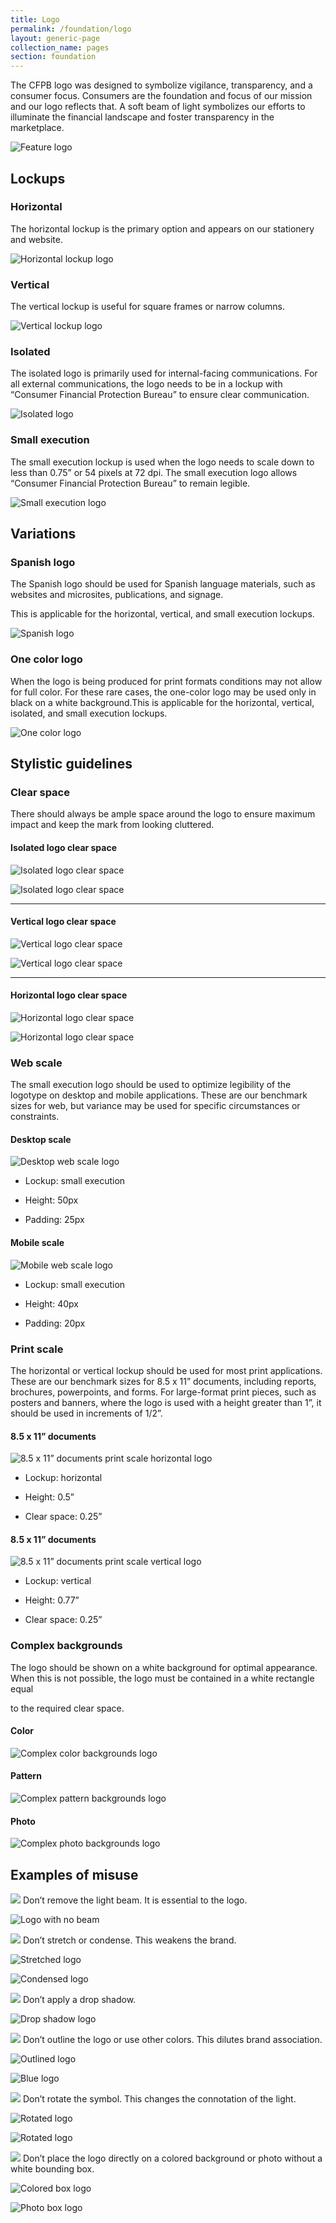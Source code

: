 ```yaml
---
title: Logo
permalink: /foundation/logo
layout: generic-page
collection_name: pages
section: foundation
---
```

<div class="content-67 content-first" markdown="1">

The CFPB logo was designed to symbolize vigilance, transparency, and a consumer focus. Consumers are the foundation and focus of our mission and our logo reflects that. A soft beam of light symbolizes our efforts to illuminate the financial landscape and foster transparency in the marketplace.

</div>

<div class="content-33 content-last" markdown="1">

![Feature logo](https://cfpb.github.io/design-manual/static/img/logo/Logo0_@2.png)

</div>


## Lockups


<div class="content-33 content-first" markdown="1">


### Horizontal


The horizontal lockup is the primary option and appears on our stationery and website.


</div>


<div class="content-50 content-last" markdown="1">


![Horizontal lockup
logo](https://cfpb.github.io/design-manual/static/img/logo/Logo1_horizontal-lockup_@2.png
"Horizontal lockup logo")


</div>


<div class="content-33 content-first" markdown="1">


### Vertical


The vertical lockup is useful for square frames or narrow columns.


</div>


<div class="content-50 content-last" markdown="1">


![Vertical lockup
logo](https://cfpb.github.io/design-manual/static/img/logo/Logo1_vertical-lockup_@2.png
"Vertical lockup logo")


</div>


<div class="content-33 content-first" markdown="1">


### Isolated


The isolated logo is primarily used for internal-facing communications. For all external communications, the logo needs to be in a lockup with “Consumer Financial Protection Bureau” to ensure clear communication.


</div>


<div class="content-50 content-last" markdown="1">


![Isolated
logo](https://cfpb.github.io/design-manual/static/img/logo/Logo1_isolated-lockup_@2.png
"Isolated logo")


</div>


<div class="content-33 content-first" markdown="1">


### Small execution


The small execution lockup is used when the logo needs to scale down to less than 0.75” or 54 pixels at 72 dpi. The small execution logo allows “Consumer Financial Protection Bureau” to remain legible.


</div>


<div class="content-67 content-last" markdown="1">


![Small execution
logo](https://cfpb.github.io/design-manual/static/img/logo/Logo1_small-execution_@2.png
"Small execution logo")


</div>


## Variations


<div class="content-33 content-first" markdown="1">


### Spanish logo


The Spanish logo should be used for Spanish language materials, such as websites and microsites, publications, and signage.


This is applicable for the horizontal, vertical, and small execution lockups.


</div>


<div class="content-50 content-last" markdown="1">


![Spanish
logo](https://cfpb.github.io/design-manual/static/img/logo/Logo1_spanish_@2.png
"Spanish logo")


</div>


<div class="content-33 content-first" markdown="1">


### One color logo


When the logo is being produced for print formats conditions may not allow for full color. For these rare cases, the one-color logo may be used only in black on a white background.This is applicable for the horizontal, vertical, isolated, and small execution lockups.


</div>


<div class="content-50 content-last" markdown="1">


![One color
logo](https://cfpb.github.io/design-manual/static/img/logo/Logo1_one-color_@2.png
"One color logo")


</div>


## Stylistic guidelines


<div class="content-33 content-first" markdown="1">


### Clear space


There should always be ample space around the logo to ensure maximum impact and keep the mark from looking cluttered.


</div>


<div class="content-67 content-last" markdown="1">



#### Isolated logo clear space


<div class="content-50 content-first" markdown="1">


![Isolated logo clear
space](https://cfpb.github.io/design-manual/static/img/logo/Logo2.png
"Isolated logo clear space")


</div>


<div class="content-50 content-last" markdown="1">


![Isolated logo clear space](https://cfpb.github.io/design-manual/static/img/logo/Logo3.png "Isolated logo clear space")


</div>


---


#### Vertical logo clear space


<div class="content-50 content-first" markdown="1">


![Vertical logo clear space](https://cfpb.github.io/design-manual/static/img/logo/Logo4.png "Vertical logo clear space")


</div>


<div class="content-50 content-last" markdown="1">


![Vertical logo clear
space](https://cfpb.github.io/design-manual/static/img/logo/Logo5.png
"Vertical logo clear space")


</div>


---


#### Horizontal logo clear space


<div class="content-50 content-first" markdown="1">


![Horizontal logo clear
space](https://cfpb.github.io/design-manual/static/img/logo/Logo6.png
"Horizontal logo clear space")


</div>


<div class="content-50 content-last" markdown="1">


![Horizontal logo clear
space](https://cfpb.github.io/design-manual/static/img/logo/Logo7.png
"Horizontal logo clear space")


</div>


</div><!-- /.content-67 -->


<div class="content-33 content-first" markdown="1">


### Web scale


The small execution logo should be used to optimize legibility of the logotype
on desktop and mobile applications. These are our benchmark sizes for web, but
variance may be used for specific circumstances or constraints.


</div><!-- /.content-33 -->


<div class="content-67 content-last" markdown="1">


<div class="content-50 content-first" markdown="1">


#### Desktop scale


![Desktop web scale
logo](https://cfpb.github.io/design-manual/static/img/logo/Logo9.png "Desktop
web scale logo")


* Lockup: small execution

* Height: 50px

* Padding: 25px


</div>


<div class="content-50 content-last" markdown="1">


#### Mobile scale


![Mobile web scale
logo](https://cfpb.github.io/design-manual/static/img/logo/Logo10.png "Mobile
web scale logo")


* Lockup: small execution

* Height: 40px

* Padding: 20px


</div>


</div><!-- /.content-67 -->


<div class="content-33 content-first" markdown="1">


### Print scale


The horizontal or vertical lockup should be used for most print applications.
These are our benchmark sizes for 8.5 x 11” documents, including reports,
brochures, powerpoints, and forms. For large-format print pieces, such as
posters and banners, where the logo is used with a height greater than 1”, it
should be used in increments of 1/2”.


</div><!-- /.content-33 -->


<div class="content-67 content-last" markdown="1">


<div class="content-50 content-first" markdown="1">


#### 8.5 x 11” documents


![8.5 x 11” documents print scale horizontal
logo](https://cfpb.github.io/design-manual/static/img/logo/Logo11.png "8.5 x
11” documents print scale horizontal logo")


* Lockup: horizontal

* Height: 0.5”

* Clear space: 0.25”


</div>


<div class="content-50 content-last" markdown="1">


#### 8.5 x 11” documents


![8.5 x 11” documents print scale vertical
logo](https://cfpb.github.io/design-manual/static/img/logo/Logo12.png "8.5 x
11” documents print scale vertical logo")


* Lockup: vertical

* Height: 0.77”

* Clear space: 0.25”


</div>


</div><!-- /.content-67 -->


<div class="content-33 content-first" markdown="1">


### Complex backgrounds


The logo should be shown on a white background for optimal appearance. When
this is not possible, the logo must be contained in a white rectangle equal

to the required clear space.


</div><!-- /.content-33 -->


<div class="content-67 content-last" markdown="1">


#### Color

![Complex color backgrounds
logo](https://cfpb.github.io/design-manual/static/img/logo/Logo13.png "Complex
color backgrounds logo")


#### Pattern

![Complex pattern backgrounds
logo](https://cfpb.github.io/design-manual/static/img/logo/Logo14.png "Complex
pattern backgrounds logo")


#### Photo

![Complex photo backgrounds
logo](https://cfpb.github.io/design-manual/static/img/logo/Logo15.png "Complex
photo backgrounds logo")


</div><!-- /.content-67 -->


## Examples of misuse


<div class="content-33 content-first warning" markdown="1">


<p><img src="/design-system/assets/icons/error-round.svg" class="cf-icon-svg" /> Don’t remove the light beam. It is
essential to the logo.</p>


</div>


<div class="content-67 content-last" markdown="1">


<div class="content-50 content-first" markdown="1">


![Logo with no
beam](https://cfpb.github.io/design-manual/static/img/logo/Logo23.png "Logo
with no beam")


</div>


</div><!-- /.content-67 -->


<div class="content-33 content-first warning" markdown="1">


<p><img src="/design-system/assets/icons/error-round.svg" class="cf-icon-svg" /> Don’t stretch or condense. This weakens
the brand.</p>


</div><!-- /.content-33 -->


<div class="content-67 content-last" markdown="1">


<div class="content-50 content-first" markdown="1">


![Stretched
logo](https://cfpb.github.io/design-manual/static/img/logo/Logo16.png
"Stretched logo")


</div>


<div class="content-50 content-last" markdown="1">


![Condensed
logo](https://cfpb.github.io/design-manual/static/img/logo/Logo24.png
"Condensed logo")


</div>


</div><!-- /.content-67 -->


<div class="content-33 content-first warning" markdown="1">


<p><img src="/design-system/assets/icons/error-round.svg" class="cf-icon-svg" /> Don’t apply a drop shadow.</p>


</div><!-- /.content-33 -->


<div class="content-67 content-last" markdown="1">


<div class="content-50 content-first" markdown="1">

![Drop shadow
logo](https://cfpb.github.io/design-manual/static/img/logo/Logo17.png "Drop
shadow logo")

</div>


</div><!-- /.content-67 -->


<div class="content-33 content-first warning" markdown="1">


<img src="/design-system/assets/icons/error-round.svg" class="cf-icon-svg" /> Don’t outline the logo or use other
colors. This dilutes brand association.


</div><!-- /.content-33 -->


<div class="content-67 content-last" markdown="1">


<div class="content-50 content-first" markdown="1">


![Outlined
logo](https://cfpb.github.io/design-manual/static/img/logo/Logo25.png
"Outlined logo")


</div>


<div class="content-50 content-last" markdown="1">


![Blue logo](https://cfpb.github.io/design-manual/static/img/logo/Logo18.png
"Blue logo")


</div>


</div><!-- /.content-67 -->


<div class="content-33 content-first warning" markdown="1">


<img src="/design-system/assets/icons/error-round.svg" class="cf-icon-svg" /> Don’t rotate the symbol. This changes
the connotation of the light.


</div><!-- /.content-33 -->


<div class="content-67 content-last" markdown="1">


<div class="content-50 content-first" markdown="1">


![Rotated
logo](https://cfpb.github.io/design-manual/static/img/logo/Logo21.png "Rotated
logo")


</div>


<div class="content-50 content-last" markdown="1">


![Rotated
logo](https://cfpb.github.io/design-manual/static/img/logo/Logo22.png "Rotated
logo")


</div>


</div><!-- /.content-67 -->


<div class="content-33 content-first warning" markdown="1">


<img src="/design-system/assets/icons/error-round.svg" class="cf-icon-svg" /> Don’t place the logo directly on a
colored background or photo without a white bounding box.


</div><!-- /.content-33 -->


<div class="content-67 content-last" markdown="1">


<div class="content-50 content-first" markdown="1">


![Colored box
logo](https://cfpb.github.io/design-manual/static/img/logo/Logo20.png "Colored
box logo")


</div>


<div class="content-50 content-last" markdown="1">


![Photo box
logo](https://cfpb.github.io/design-manual/static/img/logo/Logo19.png "Photo
box logo")


</div>


</div><!-- /.content-67 -->

